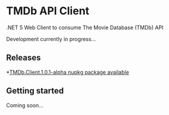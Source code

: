 # TMDb API Client
.NET 5 Web Client to consume The Movie Database (TMDb) API

Development currently in progress...

## Releases
*[TMDb.Client.1.0.1-alpha nupkg package available](https://github.com/joshuajones02/TMDb.Client/releases)

## Getting started
Coming soon...
